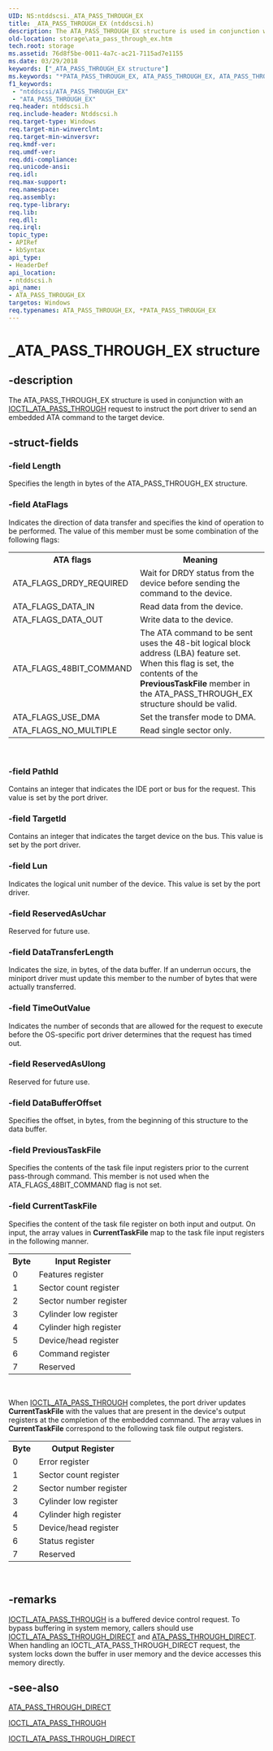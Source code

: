 ```yaml
---
UID: NS:ntddscsi._ATA_PASS_THROUGH_EX
title: _ATA_PASS_THROUGH_EX (ntddscsi.h)
description: The ATA_PASS_THROUGH_EX structure is used in conjunction with an IOCTL_ATA_PASS_THROUGH request to instruct the port driver to send an embedded ATA command to the target device.
old-location: storage\ata_pass_through_ex.htm
tech.root: storage
ms.assetid: 76d8f5be-0011-4a7c-ac21-7115ad7e1155
ms.date: 03/29/2018
keywords: ["_ATA_PASS_THROUGH_EX structure"]
ms.keywords: "*PATA_PASS_THROUGH_EX, ATA_PASS_THROUGH_EX, ATA_PASS_THROUGH_EX structure [Storage Devices], PATA_PASS_THROUGH_EX, PATA_PASS_THROUGH_EX structure pointer [Storage Devices], _ATA_PASS_THROUGH_EX, ntddscsi/ATA_PASS_THROUGH_EX, ntddscsi/PATA_PASS_THROUGH_EX, storage.ata_pass_through_ex, structs-IDE_72cc1a49-a438-40cb-b4b5-8ec7c87669f8.xml"
f1_keywords:
 - "ntddscsi/ATA_PASS_THROUGH_EX"
 - "ATA_PASS_THROUGH_EX"
req.header: ntddscsi.h
req.include-header: Ntddscsi.h
req.target-type: Windows
req.target-min-winverclnt: 
req.target-min-winversvr: 
req.kmdf-ver: 
req.umdf-ver: 
req.ddi-compliance: 
req.unicode-ansi: 
req.idl: 
req.max-support: 
req.namespace: 
req.assembly: 
req.type-library: 
req.lib: 
req.dll: 
req.irql: 
topic_type:
- APIRef
- kbSyntax
api_type:
- HeaderDef
api_location:
- ntddscsi.h
api_name:
- ATA_PASS_THROUGH_EX
targetos: Windows
req.typenames: ATA_PASS_THROUGH_EX, *PATA_PASS_THROUGH_EX
---
```


# _ATA_PASS_THROUGH_EX structure


## -description


The ATA_PASS_THROUGH_EX structure is used in conjunction with an <a href="https://docs.microsoft.com/windows-hardware/drivers/ddi/ntddscsi/ni-ntddscsi-ioctl_ata_pass_through">IOCTL_ATA_PASS_THROUGH</a> request to instruct the port driver to send an embedded ATA command to the target device. 


## -struct-fields




### -field Length

Specifies the length in bytes of the ATA_PASS_THROUGH_EX structure.


### -field AtaFlags

Indicates the direction of data transfer and specifies the kind of operation to be performed. The value of this member must be some combination of the following flags:

<table>
<tr>
<th>ATA flags</th>
<th>Meaning</th>
</tr>
<tr>
<td>
ATA_FLAGS_DRDY_REQUIRED

</td>
<td>
Wait for DRDY status from the device before sending the command to the device.

</td>
</tr>
<tr>
<td>
ATA_FLAGS_DATA_IN

</td>
<td>
Read data from the device.

</td>
</tr>
<tr>
<td>
ATA_FLAGS_DATA_OUT

</td>
<td>
Write data to the device.

</td>
</tr>
<tr>
<td>
ATA_FLAGS_48BIT_COMMAND

</td>
<td>
The ATA command to be sent uses the 48-bit logical block address (LBA) feature set. When this flag is set, the contents of the <b>PreviousTaskFile</b> member in the ATA_PASS_THROUGH_EX structure should be valid.

</td>
</tr>
<tr>
<td>
ATA_FLAGS_USE_DMA

</td>
<td>
Set the transfer mode to DMA.

</td>
</tr>
<tr>
<td>
ATA_FLAGS_NO_MULTIPLE

</td>
<td>
Read single sector only.

</td>
</tr>
</table>
 


### -field PathId

Contains an integer that indicates the IDE port or bus for the request. This value is set by the port driver.


### -field TargetId

Contains an integer that indicates the target device on the bus. This value is set by the port driver.


### -field Lun

Indicates the logical unit number of the device. This value is set by the port driver.


### -field ReservedAsUchar

Reserved for future use. 


### -field DataTransferLength

Indicates the size, in bytes, of the data buffer. If an underrun occurs, the miniport driver must update this member to the number of bytes that were actually transferred. 


### -field TimeOutValue

Indicates the number of seconds that are allowed for the request to execute before the OS-specific port driver determines that the request has timed out. 


### -field ReservedAsUlong

Reserved for future use. 


### -field DataBufferOffset

Specifies the offset, in bytes, from the beginning of this structure to the data buffer. 


### -field PreviousTaskFile

Specifies the contents of the task file input registers prior to the current pass-through command. This member is not used when the ATA_FLAGS_48BIT_COMMAND flag is not set. 


### -field CurrentTaskFile

Specifies the content of the task file register on both input and output. On input, the array values in <b>CurrentTaskFile</b> map to the task file input registers in the following manner.

<table>
<tr>
<th>Byte</th>
<th>Input Register</th>
</tr>
<tr>
<td>
0

</td>
<td>
Features register

</td>
</tr>
<tr>
<td>
1

</td>
<td>
Sector count register

</td>
</tr>
<tr>
<td>
2

</td>
<td>
Sector number register

</td>
</tr>
<tr>
<td>
3

</td>
<td>
Cylinder low register

</td>
</tr>
<tr>
<td>
4

</td>
<td>
Cylinder high register

</td>
</tr>
<tr>
<td>
5

</td>
<td>
Device/head register

</td>
</tr>
<tr>
<td>
6

</td>
<td>
Command register

</td>
</tr>
<tr>
<td>
7

</td>
<td>
Reserved

</td>
</tr>
</table>
 

When <a href="https://docs.microsoft.com/windows-hardware/drivers/ddi/ntddscsi/ni-ntddscsi-ioctl_ata_pass_through">IOCTL_ATA_PASS_THROUGH</a> completes, the port driver updates <b>CurrentTaskFile</b> with the values that are present in the device's output registers at the completion of the embedded command. The array values in <b>CurrentTaskFile</b> correspond to the following task file output registers.

<table>
<tr>
<th>Byte</th>
<th>Output Register</th>
</tr>
<tr>
<td>
0

</td>
<td>
Error register

</td>
</tr>
<tr>
<td>
1

</td>
<td>
Sector count register

</td>
</tr>
<tr>
<td>
2

</td>
<td>
Sector number register

</td>
</tr>
<tr>
<td>
3

</td>
<td>
Cylinder low register

</td>
</tr>
<tr>
<td>
4

</td>
<td>
Cylinder high register

</td>
</tr>
<tr>
<td>
5

</td>
<td>
Device/head register

</td>
</tr>
<tr>
<td>
6

</td>
<td>
Status register

</td>
</tr>
<tr>
<td>
7

</td>
<td>
Reserved

</td>
</tr>
</table>
 


## -remarks




<a href="https://docs.microsoft.com/windows-hardware/drivers/ddi/ntddscsi/ni-ntddscsi-ioctl_ata_pass_through">IOCTL_ATA_PASS_THROUGH</a> is a buffered device control request. To bypass buffering in system memory, callers should use <a href="https://docs.microsoft.com/windows-hardware/drivers/ddi/ntddscsi/ni-ntddscsi-ioctl_ata_pass_through_direct">IOCTL_ATA_PASS_THROUGH_DIRECT</a> and <a href="https://docs.microsoft.com/windows-hardware/drivers/ddi/ntddscsi/ns-ntddscsi-_ata_pass_through_direct">ATA_PASS_THROUGH_DIRECT</a>. When handling an IOCTL_ATA_PASS_THROUGH_DIRECT request, the system locks down the buffer in user memory and the device accesses this memory directly. 




## -see-also




<a href="https://docs.microsoft.com/windows-hardware/drivers/ddi/ntddscsi/ns-ntddscsi-_ata_pass_through_direct">ATA_PASS_THROUGH_DIRECT</a>



<a href="https://docs.microsoft.com/windows-hardware/drivers/ddi/ntddscsi/ni-ntddscsi-ioctl_ata_pass_through">IOCTL_ATA_PASS_THROUGH</a>



<a href="https://docs.microsoft.com/windows-hardware/drivers/ddi/ntddscsi/ni-ntddscsi-ioctl_ata_pass_through_direct">IOCTL_ATA_PASS_THROUGH_DIRECT</a>
 

 


